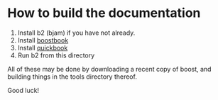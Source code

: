 How to build the documentation
==============================

1. Install b2 (bjam) if you have not already.  
2. Install [boostbook](http://www.boost.org/doc/libs/1_61_0/doc/html/boostbook/getting/started.html)  
3. Install [quickbook](http://www.boost.org/doc/libs/1_61_0/doc/html/quickbook/install.html)  
4. Run b2 from this directory  

All of these may be done by downloading a recent copy of boost, and building things in the tools directory thereof.  

Good luck!

